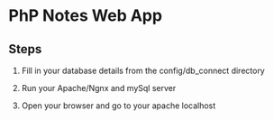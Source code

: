 # PhP Notes Web App

## Steps

1. Fill in your database details from the config/db_connect directory

2. Run your Apache/Ngnx and mySql server

3. Open your browser and go to your apache localhost